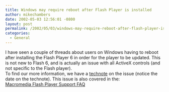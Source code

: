 ```yaml
---
title: Windows may require reboot after Flash Player is installed
author: mikechambers
date: 2002-05-03 12:56:01 -0800
layout: post
permalink: /2002/05/03/windows-may-require-reboot-after-flash-player-is-installed/
categories:
  - General
---
```



I have seen a couple of threads about users on Windows having to reboot after installing the Flash Player 6 in order for the player to be updated. This is not new to Flash 6, and is actually an issue with all ActiveX controls (and not specific to the Flash player).  
To find our more information, we have a [technote][1] on the issue (notice the date on the technote). This issue is also covered in the:  
[Macromedia Flash Player Support FAQ][2]  
&nbsp;

 [1]: http://www.macromedia.com/support/flash/ts/documents/ie_reboot.htm
 [2]: http://www.macromedia.com/support/flash/ts/documents/playerfaq.htm#two_eight